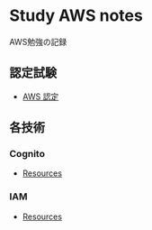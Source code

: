 # Study AWS notes

AWS勉強の記録

## 認定試験
- [AWS 認定](https://aws.amazon.com/jp/certification/)

## 各技術
### Cognito
- [Resources](./Cognito/resources.md)

### IAM
- [Resources](./IAM/resources.md)
